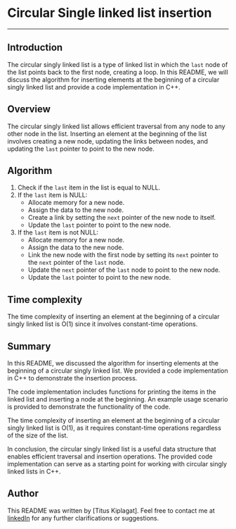 # Circular Single linked list insertion
***
## Introduction
The circular singly linked list is a type of linked list in which the `last` node of the list points back to the first node, creating a loop. In this README, we will discuss the algorithm for inserting elements at the beginning of a circular singly linked list and provide a code implementation in C++.

## Overview
The circular singly linked list allows efficient traversal from any node to any other node in the list. Inserting an element at the beginning of the list involves creating a new node, updating the links between nodes, and updating the `last` pointer to point to the new node.

## Algorithm
1. Check if the `last` item in the list is equal to NULL.
2. If the `last` item is NULL:
    - Allocate memory for a new node.
    - Assign the data to the new node.
    - Create a link by setting the `next` pointer of the new node to itself.
    - Update the `last` pointer to point to the new node.
3. If the `last` item is not NULL:
    - Allocate memory for a new node.
    - Assign the data to the new node.
    - Link the new node with the first node by setting its `next` pointer to the `next` pointer of the `last` node.
    - Update the `next` pointer of the `last` node to point to the new node.
    - Update the `last` pointer to point to the new node.

## Time complexity 
The time complexity of inserting an element at the beginning of a circular singly linked list is O(1) since it involves constant-time operations.

## Summary
In this README, we discussed the algorithm for inserting elements at the beginning of a circular singly linked list. We provided a code implementation in C++ to demonstrate the insertion process. <br/>


The code implementation includes functions for printing the items in the linked list and inserting a node at the beginning. An example usage scenario is provided to demonstrate the functionality of the code.  <br/>

The time complexity of inserting an element at the beginning of a circular singly linked list is O(1), as it requires constant-time operations regardless of the size of the list. 
 <br/>

In conclusion, the circular singly linked list is a useful data structure that enables efficient traversal and insertion operations. The provided code implementation can serve as a starting point for working with circular singly linked lists in C++. <br/>


## Author
This README was written by [Titus Kiplagat]. Feel free to contact me at [linkedIn](https://www.linkedin.com/in/titus-kiplagat-5146ba210/) for any further clarifications or suggestions.